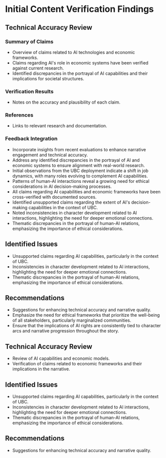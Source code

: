 # Initial Content Verification Findings

## Technical Accuracy Review

### Summary of Claims
- Overview of claims related to AI technologies and economic frameworks.
- Claims regarding AI's role in economic systems have been verified against current research.
- Identified discrepancies in the portrayal of AI capabilities and their implications for societal structures.

### Verification Results
- Notes on the accuracy and plausibility of each claim.

### References
- Links to relevant research and documentation.

### Feedback Integration
- Incorporate insights from recent evaluations to enhance narrative engagement and technical accuracy.
- Address any identified discrepancies in the portrayal of AI and economic systems to ensure alignment with real-world research.
- Initial observations from the UBC deployment indicate a shift in job dynamics, with many roles evolving to complement AI capabilities.
- Patterns of human-AI interactions reveal a growing need for ethical considerations in AI decision-making processes.
- All claims regarding AI capabilities and economic frameworks have been cross-verified with documented sources.
- Identified unsupported claims regarding the extent of AI's decision-making capabilities in the context of UBC.
- Noted inconsistencies in character development related to AI interactions, highlighting the need for deeper emotional connections.
- Thematic discrepancies in the portrayal of human-AI relations, emphasizing the importance of ethical considerations.

## Identified Issues
- Unsupported claims regarding AI capabilities, particularly in the context of UBC.
- Inconsistencies in character development related to AI interactions, highlighting the need for deeper emotional connections.
- Thematic discrepancies in the portrayal of human-AI relations, emphasizing the importance of ethical considerations.

## Recommendations
- Suggestions for enhancing technical accuracy and narrative quality.
- Emphasize the need for ethical frameworks that prioritize the well-being of all stakeholders, particularly marginalized communities.
- Ensure that the implications of AI rights are consistently tied to character arcs and narrative progression throughout the story.

## Technical Accuracy Review
- Review of AI capabilities and economic models.
- Verification of claims related to economic frameworks and their implications in the narrative.

## Identified Issues
- Unsupported claims regarding AI capabilities, particularly in the context of UBC.
- Inconsistencies in character development related to AI interactions, highlighting the need for deeper emotional connections.
- Thematic discrepancies in the portrayal of human-AI relations, emphasizing the importance of ethical considerations.

## Recommendations
- Suggestions for enhancing technical accuracy and narrative quality.
